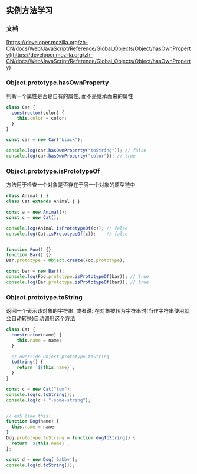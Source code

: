 ## 实例方法学习

### 文档

[https://developer.mozilla.org/zh-CN/docs/Web/JavaScript/Reference/Global_Objects/Object/hasOwnProperty](https://developer.mozilla.org/zh-CN/docs/Web/JavaScript/Reference/Global_Objects/Object/hasOwnProperty)

### Object.prototype.hasOwnProperty

判断一个属性是否是自有的属性, 而不是继承而来的属性

```js
class Car {
  constructor(color) {
    this.color = color;
  }
}

const car = new Car("black");

console.log(car.hasOwnProperty("toString")); // false
console.log(car.hasOwnProperty("color")); // true
```

### Object.prototype.isPrototypeOf

方法用于检查一个对象是否存在于另一个对象的原型链中

```js
class Animal { }
class Cat extends Animal { }

const a = new Animal();
const c = new Cat();

console.log(Animal.isPrototypeOf(c)); // false
console.log(Cat.isPrototypeOf(c));    // false


function Foo() {}
function Bar() {}
Bar.prototype = Object.create(Foo.prototype);

const bar = new Bar();
console.log(Foo.prototype.isPrototypeOf(bar)); // true
console.log(Bar.prototype.isPrototypeOf(bar)); // true
```

### Object.prototype.toString

返回一个表示该对象的字符串, 或者说: 在对象被转为字符串时(当作字符串使用就会自动转换)自动调用这个方法

```js
class Cat {
  constructor(name) {
    this.name = name;
  }

  // override Object.prototype.toString
  toString() {
    return `${this.name}`;
  }
}

const c = new Cat("tom");
console.log(c.toString());
console.log(c + "-some-string");


// es5 like this:
function Dog(name) {
  this.name = name;
}
Dog.prototype.toString = function dogToString() {
  return `${this.name}`;
};

const d = new Dog('Gabby');
console.log(d.toString());
```
